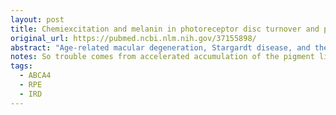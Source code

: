 ```yaml
---
layout: post
title: Chemiexcitation and melanin in photoreceptor disc turnover and prevention of macular degeneration
original_url: https://pubmed.ncbi.nlm.nih.gov/37155898/
abstract: "Age-related macular degeneration, Stargardt disease, and their Abca4-/- mouse model are characterized by accelerated accumulation of the pigment lipofuscin, derived from photoreceptor disc turnover in the retinal pigment epithelium (RPE); lipofuscin accumulation and retinal degeneration both occur earlier in albino mice. Intravitreal injection of superoxide (O2•-) generators reverses lipofuscin accumulation and rescues retinal pathology, but neither the target nor mechanism is known. Here we show that RPE contains thin multi-lamellar membranes (TLMs) resembling photoreceptor discs, which associate with melanolipofuscin granules in pigmented mice but in albinos are 10-fold more abundant and reside in vacuoles. Genetically over-expressing tyrosinase in albinos generates melanosomes and decreases TLM-related lipofuscin. Intravitreal injection of generators of O2•- or nitric oxide (•NO) decreases TLM-related lipofuscin in melanolipofuscin granules of pigmented mice by ~50% in 2 d, but not in albinos. Prompted by evidence that O2•- plus •NO creates a dioxetane on melanin that excites its electrons to a high-energy state (termed "chemiexcitation"), we show that exciting electrons directly using a synthetic dioxetane reverses TLM-related lipofuscin even in albinos; quenching the excited-electron energy blocks this reversal. Melanin chemiexcitation assists in safe photoreceptor disc turnover."
notes: So trouble comes from accelerated accumulation of the pigment lipofuscin, derived from photoreceptor disc turnover in the retinal pigment epithelium (RPE); lipofuscin accumulation and retinal degeneration both occur sooner.
tags:
  - ABCA4
  - RPE
  - IRD
---
```

